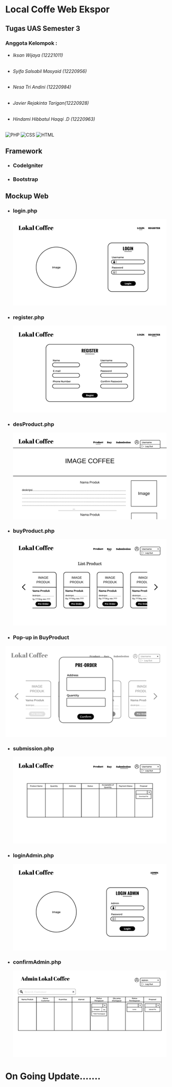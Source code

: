 # Local Coffe Web Ekspor

## Tugas UAS Semester 3

### Anggota Kelompok :

- ###### Iksan Wijaya (12221011)
- ###### Syifa Salsabil Masyaid (12220956)
- ###### Nesa Tri Andini (12220984)
- ###### Javier Rejakinta Tarigan(12220928)
- ###### Hindami Hibbatul Haqqi .D (12220963)

![PHP](https://img.shields.io/badge/PHP-777BB4?style=for-the-badge&logo=php&logoColor=white) ![CSS](https://img.shields.io/badge/CSS-239120?&style=for-the-badge&logo=css3&logoColor=white) ![HTML](https://img.shields.io/badge/HTML-239120?style=for-the-badge&logo=html5&logoColor=white)

## Framework

- ### CodeIgniter
- ### Bootstrap

## Mockup Web

- ### login.php
  ![img](asset/image/Login.png)
- ### register.php
  ![img](asset/image/Register.png)
- ### desProduct.php
  ![img](asset/image/Product.png)
- ### buyProduct.php
  ![img](asset/image/Buy.png)
- ### Pop-up in BuyProduct
![img](asset/image/pop-up.png)
- ### submission.php
  ![img](asset/image/Submission.png)
- ### loginAdmin.php
  ![img](asset/image/LoginAdmin.png)
- ### confirmAdmin.php
  ![img](asset/image/Admin.png)

# On Going Update.......
